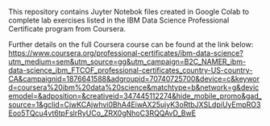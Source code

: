 This repository contains Juyter Notebok files created in Google Colab to complete lab exercises listed in the IBM Data Science Professional Certificate program from Coursera.

Further details on the full Coursera course can be found at the link below:
https://www.coursera.org/professional-certificates/ibm-data-science?utm_medium=sem&utm_source=gg&utm_campaign=B2C_NAMER_ibm-data-science_ibm_FTCOF_professional-certificates_country-US-country-CA&campaignid=1876641588&adgroupid=70740725700&device=c&keyword=coursera%20ibm%20data%20science&matchtype=b&network=g&devicemodel=&adposition=&creativeid=347445112274&hide_mobile_promo&gad_source=1&gclid=CjwKCAjwhvi0BhA4EiwAX25ujyK3oRtbJXSLdpiUyEmpRO3Eoo5TQcu4vt6tpFslrRyUCo_ZRX0gNhoC3RQQAvD_BwE

